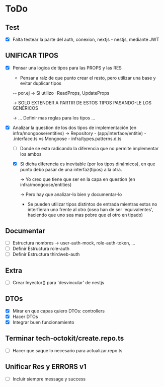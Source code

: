 # ToDo
## Test
- [x] Falta testear la parte del auth, conexion, nextjs - nestjs, mediante JWT
## UNIFICAR TIPOS
- [x] Pensar una logica de tipos para las PROPS y las RES
    - Pensar a raíz de que punto crear el resto, pero utilizar una base y evitar duplicar tipos 

    -- por.ej -> Si utilizo -ReadProps, UpdateProps

    -> SOLO EXTENDER A PARTIR DE ESTOS TIPOS PASANDO-LE LOS GENÉRICOS
     
    -> ... Definir mas reglas para los tipos ...
- [x] Analizar la question de los dos tipos de implementación (en infra/mongoose/entities) -> <Entitie>Repository - (app/interface/entitie) - <entite>.interface.ts vs Mongoose<Pattern> - infra/types.patterns.d.ts
    - [ ] Donde se esta radicando la diferencia que no permite implementar los ambos
    - [x] Si dicha diferencia es inevitable (por los tipos dinámicos), en que punto debo pasar de una interfaz(tipos) a la otra.
        
        -> Yo creo que tiene que ser en la capa en question (en infra/mongoose/entities)
        
        -> Pero hay que analizar-lo bien y documentar-lo

        - Se pueden utilizar tipos distintos de entrada mientras estos no interfieran uno frente al otro (osea han de ser 'equivalentes', haciendo que uno sea mas pobre que el otro en tipado)
## Documentar
- [ ] Estructura nombres -> user-auth-mock, role-auth-token, ...
- [ ] Definir Estructura role-auth
- [ ] Definir Estructura thirdweb-auth
## Extra
- [ ] Crear Inyector() para 'desvincular' de nestjs
## DTOs
- [x] Mirar en que capas quiero DTOs: controllers
- [x] Hacer DTOs
- [x] Integrar buen funcionamiento
## Terminar tech-octokit/create.repo.ts
- [ ] Hacer que saque lo necesario para actualizar.repo.ts
## Unificar Res y ERRORS v1 
- [ ] Incluir siempre message y success
